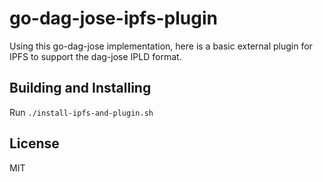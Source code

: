 # go-dag-jose-ipfs-plugin

Using this go-dag-jose implementation, here is a basic external plugin for IPFS to support the dag-jose IPLD format.

## Building and Installing

Run `./install-ipfs-and-plugin.sh`

## License

MIT
